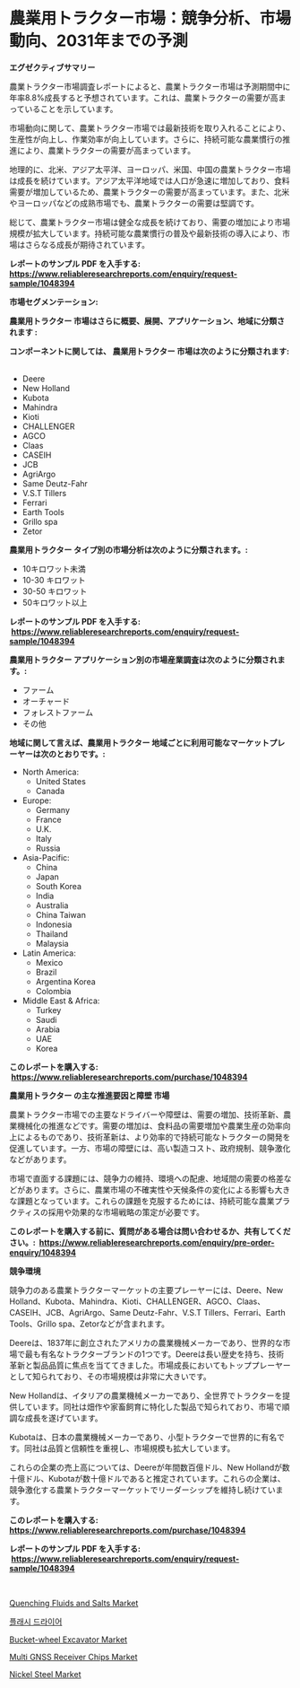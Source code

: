 <p><h1>農業用トラクター市場：競争分析、市場動向、2031年までの予測</h1></p><p><strong>エグゼクティブサマリー</strong></p>
<p><p>農業トラクター市場調査レポートによると、農業トラクター市場は予測期間中に年率8.8%成長すると予想されています。これは、農業トラクターの需要が高まっていることを示しています。</p><p>市場動向に関して、農業トラクター市場では最新技術を取り入れることにより、生産性が向上し、作業効率が向上しています。さらに、持続可能な農業慣行の推進により、農業トラクターの需要が高まっています。</p><p>地理的に、北米、アジア太平洋、ヨーロッパ、米国、中国の農業トラクター市場は成長を続けています。アジア太平洋地域では人口が急速に増加しており、食料需要が増加しているため、農業トラクターの需要が高まっています。また、北米やヨーロッパなどの成熟市場でも、農業トラクターの需要は堅調です。</p><p>総じて、農業トラクター市場は健全な成長を続けており、需要の増加により市場規模が拡大しています。持続可能な農業慣行の普及や最新技術の導入により、市場はさらなる成長が期待されています。</p></p>
<p><strong>レポートのサンプル PDF を入手する: <a href="https://www.reliableresearchreports.com/enquiry/request-sample/1048394">https://www.reliableresearchreports.com/enquiry/request-sample/1048394</a></strong></p>
<p><strong>市場セグメンテーション:</strong></p>
<p><strong> 農業用トラクター 市場はさらに概要、展開、アプリケーション、地域に分類されます :</strong></p>
<p><strong>コンポーネントに関しては、 農業用トラクター 市場は次のように分類されます: &nbsp;</strong></p>
<p><ul><li>Deere</li><li>New Holland</li><li>Kubota</li><li>Mahindra</li><li>Kioti</li><li>CHALLENGER</li><li>AGCO</li><li>Claas</li><li>CASEIH</li><li>JCB</li><li>AgriArgo</li><li>Same Deutz-Fahr</li><li>V.S.T Tillers</li><li>Ferrari</li><li>Earth Tools</li><li>Grillo spa</li><li>Zetor</li></ul></p>
<p><strong> 農業用トラクター タイプ別の市場分析は次のように分類されます。:</strong></p>
<p><ul><li>10キロワット未満</li><li>10-30 キロワット</li><li>30-50 キロワット</li><li>50キロワット以上</li></ul></p>
<p><strong>レポートのサンプル PDF を入手する: &nbsp;<a href="https://www.reliableresearchreports.com/enquiry/request-sample/1048394">https://www.reliableresearchreports.com/enquiry/request-sample/1048394</a></strong></p>
<p><strong> 農業用トラクター アプリケーション別の市場産業調査は次のように分類されます。:</strong></p>
<p><ul><li>ファーム</li><li>オーチャード</li><li>フォレストファーム</li><li>その他</li></ul></p>
<p><strong>地域に関して言えば、農業用トラクター 地域ごとに利用可能なマーケットプレーヤーは次のとおりです。:</strong></p>
<p><ul>
    <li>
        North America:
        <ul>
            <li>United States</li>
            <li>Canada</li>
        </ul>
    </li>
    <li>
        Europe:
        <ul>
            <li>Germany</li>
            <li>France</li>
            <li>U.K.</li>
            <li>Italy</li>
            <li>Russia</li>
        </ul>
    </li>
    <li>
        Asia-Pacific:
        <ul>
            <li>China</li>
            <li>Japan</li>
            <li>South Korea</li>
            <li>India</li>
            <li>Australia</li>
            <li>China Taiwan</li>
            <li>Indonesia</li>
            <li>Thailand</li>
            <li>Malaysia</li>
        </ul>
    </li>
    <li>
        Latin America:
        <ul>
            <li>Mexico</li>
            <li>Brazil</li>
            <li>Argentina Korea</li>
            <li>Colombia</li>
        </ul>
    </li>
    <li>
        Middle East & Africa:
        <ul>
            <li>Turkey</li>
            <li>Saudi</li>
            <li>Arabia</li>
            <li>UAE</li>
            <li>Korea</li>
        </ul>
    </li>
    </ul></p>
<p><strong>このレポートを購入する: &nbsp;<a href="https://www.reliableresearchreports.com/purchase/1048394">https://www.reliableresearchreports.com/purchase/1048394</a></strong></p>
<p><strong>農業用トラクター の主な推進要因と障壁 市場</strong></p>
<p><p>農業トラクター市場での主要なドライバーや障壁は、需要の増加、技術革新、農業機械化の推進などです。需要の増加は、食料品の需要増加や農業生産の効率向上によるものであり、技術革新は、より効率的で持続可能なトラクターの開発を促進しています。一方、市場の障壁には、高い製造コスト、政府規制、競争激化などがあります。</p><p>市場で直面する課題には、競争力の維持、環境への配慮、地域間の需要の格差などがあります。さらに、農業市場の不確実性や天候条件の変化による影響も大きな課題となっています。これらの課題を克服するためには、持続可能な農業プラクティスの採用や効果的な市場戦略の策定が必要です。</p></p>
<p><strong>このレポートを購入する前に、質問がある場合は問い合わせるか、共有してください。:&nbsp; <a href="https://www.reliableresearchreports.com/enquiry/pre-order-enquiry/1048394">https://www.reliableresearchreports.com/enquiry/pre-order-enquiry/1048394</a></strong></p>
<p><strong>競争環境</strong></p>
<p><p>競争力のある農業トラクターマーケットの主要プレーヤーには、Deere、New Holland、Kubota、Mahindra、Kioti、CHALLENGER、AGCO、Claas、CASEIH、JCB、AgriArgo、Same Deutz-Fahr、V.S.T Tillers、Ferrari、Earth Tools、Grillo spa、Zetorなどが含まれます。</p><p>Deereは、1837年に創立されたアメリカの農業機械メーカーであり、世界的な市場で最も有名なトラクターブランドの1つです。Deereは長い歴史を持ち、技術革新と製品品質に焦点を当ててきました。市場成長においてもトッププレーヤーとして知られており、その市場規模は非常に大きいです。</p><p>New Hollandは、イタリアの農業機械メーカーであり、全世界でトラクターを提供しています。同社は畑作や家畜飼育に特化した製品で知られており、市場で順調な成長を遂げています。</p><p>Kubotaは、日本の農業機械メーカーであり、小型トラクターで世界的に有名です。同社は品質と信頼性を重視し、市場規模も拡大しています。</p><p>これらの企業の売上高については、Deereが年間数百億ドル、New Hollandが数十億ドル、Kubotaが数十億ドルであると推定されています。これらの企業は、競争激化する農業トラクターマーケットでリーダーシップを維持し続けています。</p></p>
<p><strong>このレポートを購入する: &nbsp; <a href="https://www.reliableresearchreports.com/purchase/1048394">https://www.reliableresearchreports.com/purchase/1048394</a></strong></p>
<p><strong>レポートのサンプル PDF を入手する: &nbsp;<a href="https://www.reliableresearchreports.com/enquiry/request-sample/1048394">https://www.reliableresearchreports.com/enquiry/request-sample/1048394</a></strong><strong></strong></p>
<p>&nbsp;</p>
<p><p><a href="https://issuu.com/reportprime-2/docs/quenching-fluids-and-salts-market-size-2030.pptx">Quenching Fluids and Salts Market</a></p><p><a href="https://github.com/vdhdwjyp90142/Market-Research-Report-List-1/blob/main/3814820191551.md">플래시 드라이어</a></p><p><a href="https://bubble-tree-ea4.notion.site/Global-Bucket-wheel-Excavator-Market-by-Types-Applications-and-Major-Players-with-Regional-Growth-6d4352739f6342829e2777773b9ea4aa">Bucket-wheel Excavator Market</a></p><p><a href="https://view.publitas.com/reportprime-1/multi-gnss-receiver-chips-market-furnish-information-about-market-size-market-share-market-dynamics-and-projections-spanning-from-2023-to-2030/">Multi GNSS Receiver Chips Market</a></p><p><a href="https://github.com/dringals/Market-Research-Report-List-3/blob/main/nickel-steel-market.md">Nickel Steel Market</a></p></p>